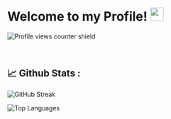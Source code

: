 <!--
**AdmiJW/AdmiJW** is a ✨ _special_ ✨ repository because its `README.md` (this file) appears on your GitHub profile.

Here are some ideas to get you started:

- 🔭 I’m currently working on ...
- 🌱 I’m currently learning ...
- 👯 I’m looking to collaborate on ...
- 🤔 I’m looking for help with ...
- 💬 Ask me about ...
- 📫 How to reach me: ...
- 😄 Pronouns: ...
- ⚡ Fun fact: ...
-->

<h1><b>Welcome to my Profile! <img src="https://media.giphy.com/media/hvRJCLFzcasrR4ia7z/giphy.gif" width="30px"/> </b></h1>


![Profile views counter shield](https://komarev.com/ghpvc/?username=AdmiJW&style=plastic&color=brightgreen&label=Profile+Viewed:)

<br>

## 📈 __Github Stats :__

![GitHub Streak](http://github-readme-streak-stats.herokuapp.com?user=AdmiJW&theme=github-dark)

![Top Languages](https://github-readme-stats.vercel.app/api/top-langs/?username=AdmiJW&langs_count=10&layout=compact)